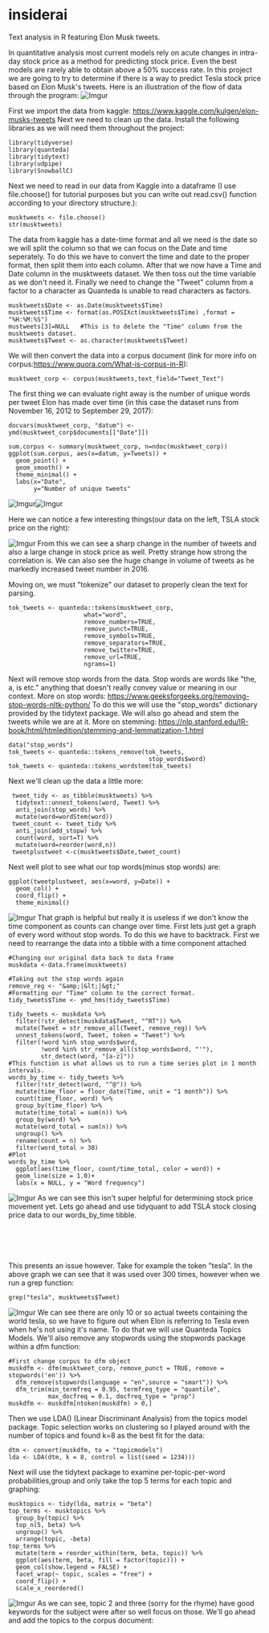 # insiderai
Text analysis in R featuring Elon Musk tweets.

In quantitative analysis most current models rely on acute changes in intra-day stock price as a method for predicting stock price. Even the best models are rarely able to obtain above a 50% success rate. In this project we are going to try to determine if there is a way to predict Tesla stock price based on Elon Musk's tweets. Here is an illustration of the flow of data through the program:
![Imgur](https://i.imgur.com/jHnPgrw.jpg)

First we import the data from kaggle: https://www.kaggle.com/kulgen/elon-musks-tweets
Next we need to clean up the data. 
Install the following libraries as we will need them throughout the project:
```
library(tidyverse)
library(quanteda)
library(tidytext)
library(udpipe)
library(SnowballC)
```
Next we need to read in our data from Kaggle into a dataframe (I use file.choose() for tutorial purposes but you can write out read.csv() function according to your directory structure.):
```
musktweets <- file.choose()
str(musktweets)
```
The data from kaggle has a date-time format and all we need is the date so we will split the column so that we can focus on the Date and time seperately. To do this we have to convert the time and date to the proper format, then split them into each column. After that we now have a Time and Date column in the musktweets dataset. We then toss out the time variable as we don't need it. Finally we need to change the "Tweet" column from a factor to a character as Quanteda is unable to read characters as factors. 
```
musktweets$Date <- as.Date(musktweets$Time)
musktweets$Time <- format(as.POSIXct(musktweets$Time) ,format = "%H:%M:%S") 
mustweets[3]=NULL   #This is to delete the "Time" column from the musktweets dataset.
musktweets$Tweet <- as.character(musktweets$Tweet)

```
We will then convert the data into a corpus document (link for more info on corpus:https://www.quora.com/What-is-corpus-in-R):
```
musktweet_corp <- corpus(musktweets,text_field="Tweet_Text")
```
The first thing we can evaluate right away is the number of unique words per tweet Elon has made over time (in this case the dataset runs from November 16, 2012 to September 29, 2017):
```
docvars(musktweet_corp, "datum") <- ymd(musktweet_corp$documents[["Date"]])

sum.corpus <- summary(musktweet_corp, n=ndoc(musktweet_corp))
ggplot(sum.corpus, aes(x=datum, y=Tweets)) +
  geom_point() +
  geom_smooth() +
  theme_minimal() + 
  labs(x="Date", 
       y="Number of unique tweets"
 ```
 ![Imgur](https://i.imgur.com/XGAaDlg.png)![Imgur](https://i.imgur.com/VfE7j2U.png)
 
 Here we can notice a few interesting things(our data on the left, TSLA stock price on the right):

![Imgur](https://i.imgur.com/wJ8z1KV.png)
From this we can see a sharp change in the number of tweets and also a large change in stock price as well. Pretty strange how strong the correlation is. We can also see the huge change in volume of tweets as he markedly increased tweet number in 2016. 

Moving on, we must "tokenize" our dataset to properly clean the text for parsing. 
```
tok_tweets <- quanteda::tokens(musktweet_corp,
                     what="word",
                     remove_numbers=TRUE,
                     remove_punct=TRUE,
                     remove_symbols=TRUE,
                     remove_separators=TRUE,
                     remove_twitter=TRUE,
                     remove_url=TRUE,
                     ngrams=1)
```
Next will remove stop words from the data. Stop words are words like "the, a, is etc." anything that doesn't really convey value or meaning in our context. More on stop words: https://www.geeksforgeeks.org/removing-stop-words-nltk-python/
To do this we will use the "stop_words" dictionary provided by the tidytext package. We will also go ahead and stem the tweets while we are at it. More on stemming: https://nlp.stanford.edu/IR-book/html/htmledition/stemming-and-lemmatization-1.html
```
data("stop_words")
tok_tweets <- quanteda::tokens_remove(tok_tweets,
                                       stop_words$word)
tok_tweets <- quanteda::tokens_wordstem(tok_tweets)

```
Next we'll clean up the data a little more:
```
 tweet_tidy <- as_tibble(musktweets) %>% 
  tidytext::unnest_tokens(word, Tweet) %>%
  anti_join(stop_words) %>%
  mutate(word=wordStem(word))
 tweet_count <- tweet_tidy %>%
  anti_join(add_stopw) %>%
  count(word, sort=T) %>%
  mutate(word=reorder(word,n))
 tweetplustweet <-c(musktweets$Date,tweet_count)
```
Next well plot to see what our top words(minus stop words) are:
```
ggplot(tweetplustweet, aes(x=word, y=Date)) +
  geom_col() + 
  coord_flip() +
  theme_minimal()
```
![Imgur](https://i.imgur.com/BXm1S5D.png)
That graph is helpful but really it is useless if we don't know the time component as counts can change over time. 
First lets just get a graph of every word without stop words. To do this we have to backtrack. First we need to rearrange the data into a tibble with a time component attached
```
#Changing our original data back to data frame
muskdata <-data.frame(musktweets)

#Taking out the stop words again
remove_reg <- "&amp;|&lt;|&gt;"
#Formatting our "Time" column to the correct format. 
tidy_tweets$Time <- ymd_hms(tidy_tweets$Time)

tidy_tweets <- muskdata %>% 
  filter(!str_detect(muskdata$Tweet, "^RT")) %>%
  mutate(Tweet = str_remove_all(Tweet, remove_reg)) %>%
  unnest_tokens(word, Tweet, token = "Tweet") %>%
  filter(!word %in% stop_words$word,
         !word %in% str_remove_all(stop_words$word, "'"),
         str_detect(word, "[a-z]"))
#This function is what allows us to run a time series plot in 1 month intervals.
words_by_time <- tidy_tweets %>%
  filter(!str_detect(word, "^@")) %>%
  mutate(time_floor = floor_date(Time, unit = "1 month")) %>%
  count(time_floor, word) %>%
  group_by(time_floor) %>%
  mutate(time_total = sum(n)) %>%
  group_by(word) %>%
  mutate(word_total = sum(n)) %>%
  ungroup() %>%
  rename(count = n) %>%
  filter(word_total > 30)
#Plot
words_by_time %>%
  ggplot(aes(time_floor, count/time_total, color = word)) +
  geom_line(size = 1.0)+
  labs(x = NULL, y = "Word frequency")

```
![Imgur](https://imgur.com/pWLtpVd.png)
As we can see this isn't super helpful for determining stock price movement yet. Lets go ahead and use tidyquant to add TSLA stock closing price data to our words_by_time tibble.
```





```
This presents an issue however. Take for example the token "tesla". In the above graph we can see that it was used over 300 times, however when we run a grep function: 
```
grep("tesla", musktweets$Tweet)
```
![Imgur](https://i.imgur.com/vsKxlx9.png)
We can see there are only 10 or so actual tweets containing the world tesla, so we have to figure out when Elon is referring to Tesla even when he's not using it's name. To do that we will use Quanteda Topics Models. We'll also remove any stopwords using the stopwords package within a dfm function:

```
#First change corpus to dfm object
muskdfm <- dfm(musktweet_corp, remove_punct = TRUE, remove = stopwords('en')) %>% 
  dfm_remove(stopwords(language = "en",source = "smart")) %>% 
  dfm_trim(min_termfreq = 0.95, termfreq_type = "quantile", 
           max_docfreq = 0.1, docfreq_type = "prop")
muskdfm <- muskdfm[ntoken(muskdfm) > 0,]
```
Then we use LDA() (Linear Discriminant Analysis) from the topics model package. Topic selection works on clustering so I played around with the number of topics and found k=8 as the best fit for the data:

```
dtm <- convert(muskdfm, to = "topicmodels")
lda <- LDA(dtm, k = 8, control = list(seed = 1234)))
```
Next will use the tidytext package to examine per-topic-per-word probabilities,group and only take the top 5 terms for each topic and graphing:
```
musktopics <- tidy(lda, matrix = "beta")
top_terms <- musktopics %>%
  group_by(topic) %>%
  top_n(5, beta) %>%
  ungroup() %>%
  arrange(topic, -beta)
top_terms %>%
  mutate(term = reorder_within(term, beta, topic)) %>%
  ggplot(aes(term, beta, fill = factor(topic))) +
  geom_col(show.legend = FALSE) +
  facet_wrap(~ topic, scales = "free") +
  coord_flip() +
  scale_x_reordered()
  ```
 ![Imgur](https://i.imgur.com/uGxAS2T.png)
 As we can see, topic 2 and three (sorry for the rhyme) have good keywords for the subject were after so well focus on those. We'll go ahead and add the topics to the corpus document:
  ```






